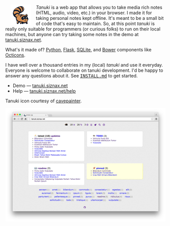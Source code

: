 <img alt=icon align=left hspace=16
 src="https://raw.githubusercontent.com/siznax/tanuki/master/static/tanuki.png">

_Tanuki_ is a web app that allows you to take media rich notes (HTML,
audio, video, etc.) in your browser. I made it for taking personal
notes kept offline. It's meant to be a small bit of code that's easy
to maintain. So, at this point _tanuki_ is really only suitable
for programmers (or curious folks) to run on their local machines, but
anyone can try taking some notes in the demo at
[tanuki.siznax.net](http://tanuki.siznax.net/).

What's it made of? 
[Python](https://python.org),
[Flask](http://flask.pocoo.org/),
[SQLite](http://www.sqlite.org/),
and [Bower](http://bower.io/) components like
[Octicons](https://octicons.github.com/).

I have well over a thousand entries in my (local) _tanuki_ and use it 
everyday. Everyone is welcome to collaborate on tanuki development. I'd
be happy to answer any questions about it. See 
<tt>[INSTALL.md](https://github.com/siznax/tanuki/blob/master/INSTALL.md)</tt>
to get started. 

* Demo &mdash; [tanuki.siznax.net](http://tanuki.siznax.net/)
* Help &mdash; [tanuki.siznax.net/help](http://tanuki.siznax.net/help)

Tanuki icon courtesy of
[cavepainter](http://artrelatedblog.wordpress.com/2012/08/06/new-pixel-art-avatar/).

<a href="https://raw.githubusercontent.com/siznax/tanuki/master/static/screen.png"><img alt=screenshot width=640 src="https://raw.githubusercontent.com/siznax/tanuki/master/static/screen.png"></a>
